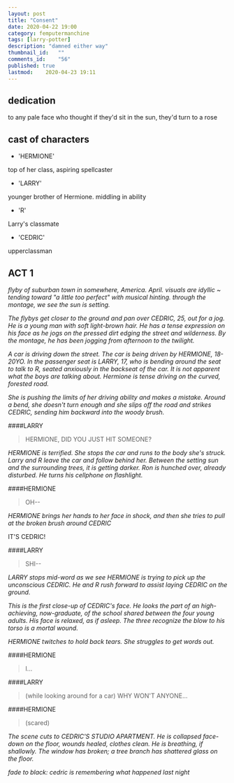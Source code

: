 ```yaml
---
layout: post
title: "Consent"
date: 2020-04-22 19:00
category: femputermanchine
tags: [larry-potter]
description: "damned either way"
thumbnail_id:	""
comments_id:	"56"
published: true
lastmod:	2020-04-23 19:11
---
```

[//]: # (4/23/20  -I changed formatting)


## dedication

to any pale face who thought if they'd sit in the sun, they'd turn to a rose

## cast of characters 
* 'HERMIONE'

top of her class, aspiring spellcaster

* 'LARRY'

younger brother of Hermione. middling in ability

* 'R'

Larry's classmate

* 'CEDRIC'

upperclassman

## ACT 1

<i>flyby of suburban town in somewhere, America. April. visuals are idyllic ~ tending toward "a little too perfect" with musical hinting. through the montage, we see the sun is setting. </i>

<i>The flybys get closer to the ground and pan over CEDRIC, 25, out for a jog. He is a young man with soft light-brown hair. He has a tense expression on his face as he jogs on the pressed dirt edging the street and wilderness. By the montage, he has been jogging from afternoon to the twilight. </i>

<i>A car is driving down the street. The car is being driven by HERMIONE, 18-20YO. In the passenger seat is LARRY, 17, who is bending around the seat to talk to R, seated anxiously in the backseat of the car. It is not apparent what the boys are talking about. Hermione is tense driving on the curved, forested road. </i>

<i>She is pushing the limits of her driving ability and makes a mistake. Around a bend, she doesn't turn enough and she slips off the road and strikes CEDRIC, sending him backward into the woody brush. </i>

####LARRY

> HERMIONE, DID YOU JUST HIT SOMEONE?

<i>HERMIONE is terrified. She stops the car and runs to the body she's struck. Larry and R leave the car and follow behind her. Between the setting sun and the surrounding trees, it is getting darker. Ron is hunched over, already disturbed. He turns his cellphone on flashlight.</i>

####HERMIONE

> OH-- 

<i>HERMIONE brings her hands to her face in shock, and then she tries to pull at the broken brush around CEDRIC</i>

IT'S CEDRIC!

####LARRY

> SHI--

<i>LARRY stops mid-word as we see HERMIONE is trying to pick up the unconscious CEDRIC. He and R rush forward to assist laying CEDRIC on the ground.</i>

<i>This is the first close-up of CEDRIC's face. He looks the part of an high-achieving, now-graduate, of the school shared between the four young adults. His face is relaxed, as if asleep. The three recognize the blow to his torso is a mortal wound. </i>

<i>HERMIONE twitches to hold back tears. She struggles to get words out.</i>

####HERMIONE

> I... 

####LARRY

> (while looking around for a car) WHY WON'T ANYONE...

####HERMIONE

> (scared)

<i>The scene cuts to CEDRIC'S STUDIO APARTMENT. He is collapsed face-down on the floor, wounds healed, clothes clean. He is breathing, if shallowly. The window has broken; a tree branch has shattered glass on the floor. </i>

<i>fade to black: cedric is remembering what happened last night</i>



